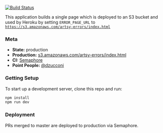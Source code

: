 [![Build Status](https://semaphoreci.com/api/v1/projects/eaf206e7-e54e-4040-99b3-0d5c6d8471c2/613561/badge.svg)](https://semaphoreci.com/artsy-it/transient-error-page)

This application builds a single page which is deployed to an S3 bucket and used by Heroku by setting `ERROR_PAGE_URL` to [`https://s3.amazonaws.com/artsy-errors/index.html`](https://s3.amazonaws.com/artsy-errors/index.html)

### Meta

* __State:__ production
* __Production:__ [s3.amazonaws.com/artsy-errors/index.html](https://s3.amazonaws.com/artsy-errors/index.html)
* __CI:__ [Semaphore](https://semaphoreci.com/artsy-it/transient-error-page/)
* __Point People:__ [@dzucconi](https://github.com/dzucconi)

### Getting Setup

To start up a development server, clone this repo and run:

``` sh
npm install
npm run dev
```

### Deployment

PRs merged to master are deployed to production via Semaphore.

